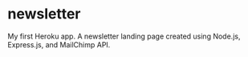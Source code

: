 # newsletter
My first Heroku app. A newsletter landing page created using Node.js, Express.js, and MailChimp API.
